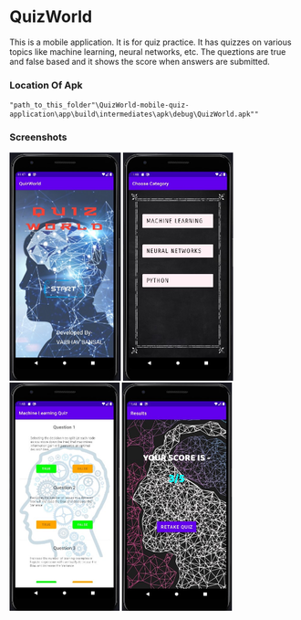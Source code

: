 # QuizWorld
This is a mobile application. It is for quiz practice. It has quizzes on various topics like machine learning, neural networks, etc. The queztions are true and false based and it shows the score when answers are submitted.

### Location Of Apk
```
"path_to_this_folder"\QuizWorld-mobile-quiz-application\app\build\intermediates\apk\debug\QuizWorld.apk""
```

### Screenshots
<img src="images/homepage.jpg" height="400">
<img src="images/choose.jpg" height="400">
<img src="images/ques.jpg" height="400">
<img src="images/results.jpg" height="400">
